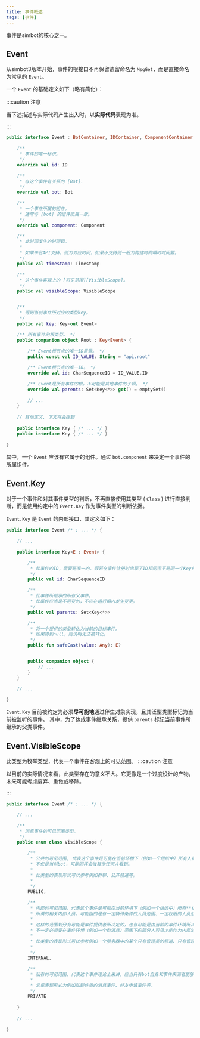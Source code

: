 ```yaml
---
title: 事件概述
tags: [事件]
---
```


事件是simbot的核心之一。

## Event
从simbot3版本开始，事件的根接口不再保留遗留命名为 `MsgGet`，而是直接命名为常见的 `Event`。

一个 `Event` 的基础定义如下（略有简化）：

:::caution 注意

当下述描述与实际代码产生出入时，以**实际代码**表现为准。

:::

```kotlin
public interface Event : BotContainer, IDContainer, ComponentContainer {

    /**
     * 事件的唯一标识。
     */
    override val id: ID

    /**
     * 与这个事件有关系的 [Bot].
     */
    override val bot: Bot

    /**
     * 一个事件所属的组件。
     * 通常与 [bot] 的组件所属一致。
     */
    override val component: Component

    /**
     * 此时间发生的时间戳。
     *
     * 如果平台API支持，则为对应时间，如果不支持则一般为构建时的瞬时时间戳。
     */
    public val timestamp: Timestamp

    /**
     * 这个事件客观上的 [可见范围][VisibleScope]。
     */
    public val visibleScope: VisibleScope


    /**
     * 得到当前事件所对应的类型key。
     */
    public val key: Key<out Event>

    /** 所有事件的根类型。 */
    public companion object Root : Key<Event> {
    
        /** Event根节点的唯一ID常量。 */
        public const val ID_VALUE: String = "api.root"

        /** Event根节点的唯一ID。 */
        override val id: CharSequenceID = ID_VALUE.ID

        /** Event是所有事件的根，不可能是其他事件的子项。 */
        override val parents: Set<Key<*>> get() = emptySet()
        
        // ...
    }
    
    // 其他定义, 下文将会提到
    
    public interface Key { /* ... */ }
    public interface Key { /* ... */ }
    
}
```

其中，一个 `Event` 应该有它属于的组件。通过 `bot.component` 来决定一个事件的所属组件。


## Event.Key

对于一个事件和对其事件类型的判断，不再直接使用其类型 ( `Class` ) 进行直接判断，而是使用约定中的 `Event.Key` 作为事件类型的判断依据。

`Event.Key` 是 `Event` 的内部接口，其定义如下：

```kotlin
public interface Event /* : ... */ {
    
    // ...

    public interface Key<E : Event> {

        /**
         * 此事件的ID，需要是唯一的。假若在事件注册时出现了ID相同但不是同一个Key的情况将会导致异常。
         */
        public val id: CharSequenceID

        /**
         * 此事件所继承的所有父事件。
         * 此属性应当是不可变的，不应在运行期内发生变更。
         */
        public val parents: Set<Key<*>>

        /**
         * 将一个提供的类型转化为当前的目标事件。
         * 如果得到null，则说明无法被转化。
         */
        public fun safeCast(value: Any): E?


        public companion object {
            // ... 
        }
    }
    
    // ...

}
```

`Event.Key` 目前被约定为必须**尽可能地**通过伴生对象实现，且其泛型类型标记为当前被监听的事件。
其中，为了达成事件继承关系，提供 `parents` 标记当前事件所继承的父类事件。


## Event.VisibleScope
此类型为枚举类型，代表一个事件在客观上的可见范围。
:::caution 注意

以目前的实际情况来看，此类型存在的意义不大。它更像是一个过度设计的产物，未来可能考虑废弃、重做或移除。

:::

```kotlin
public interface Event /* : ... */ {

    // ...

    /**
     * 消息事件的可见范围类型。
     */
    public enum class VisibleScope {

        /**
         * 公共的可见范围, 代表这个事件是可能在当前环境下（例如一个组织中）所有人都可见的事件，
         * 不仅是当前bot，可能同样会被其他任何人看到。
         *
         * 此类型的表现形式可以参考例如群聊、公开频道等。
         *
         */
        PUBLIC,

        /**
         * 内部的可见范围，代表这个事件是可能在当前环境下（例如一个组织中）所有**相关内部人员**都可见的事件。
         * 所谓的相关内部人员，可能指的是有一定特殊条件的人员范围、一定权限的人员范围等。
         *
         * 这样的范围划分有可能是事件提供者所决定的，也有可能是由当前的事件环境所决定的。
         * 不一定必须要在事件环境（例如一个群消息）范围下的部分人可见才能作为内部消息，其从客观角度如果可以理解为 “内部”，那么也可以作为内部消息。
         *
         * 此类型的表现形式可以参考例如一个服务器中的某个只有管理员的频道、只有管理员能够看得到的申请等等。
         *
         */
        INTERNAL,

        /**
         * 私有的可见范围，代表这个事件理论上来讲，应当只有bot自身和事件来源者能够了解到。
         *
         * 常见表现形式为例如私聊性质的消息事件、好友申请事件等。
         */
        PRIVATE

    }
    
    // ...
        
}
```
